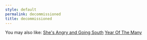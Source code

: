 ```yaml
---
style: default
permalink: decommissioned
title: decommissioned
---
```

You may also like:
[She's Angry and Going South](http://scp-wiki.net/she-s-angry-and-going-south)
[Year Of The Many](http://scp-wiki.net/year-of-the-many)